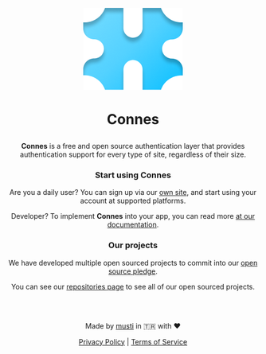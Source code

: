 <p align=center> <img src="https://github.com/ConnesLink/.github/blob/01859db48aa035feecdec1992927f02f84bbd899/assets/connes-nobg.png" alt="Connes logo"> </p>

# <p align=center> Connes </p>

<p align=center> <b>Connes</b> is a free and open source authentication layer that provides authentication support for every type of site, regardless of their size.</p>

### <p align=center> Start using Connes</p>

<p align=center> Are you a daily user? You can sign up via our <a href="https://connes.link/register">own site</a>, and start using your account at supported platforms. </p>

<p align=center> Developer? To implement <b>Connes</b> into your app, you can read more <a href="https://docs.connes.link/developers/starting"> at our documentation</a>.

### <p align=center> Our projects </p>

<p align=center> We have developed multiple open sourced projects to commit into our <a href="https://connes.link/oss"> open source pledge</a>.
  
<p align=center> You can see our <a href="https://github.com/orgs/ConnesLink/repositories"> repositories page</a> to see all of our open sourced projects. </p><br><br>



<p align=center> Made by <a href="https://musti.codes"> musti</a> in 🇹🇷 with ♥️<br>
<p align=center> <a href="https://connes.link/privacy">Privacy Policy</a> | <a href="https://connes.link/terms">Terms of Service</a><br>

